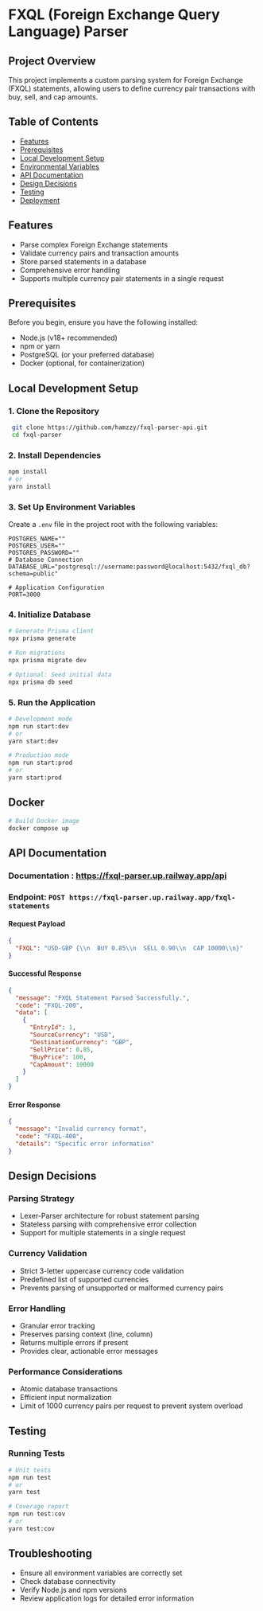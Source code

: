 # FXQL (Foreign Exchange Query Language) Parser

## Project Overview

This project implements a custom parsing system for Foreign Exchange (FXQL) statements, allowing users to define currency pair transactions with buy, sell, and cap amounts.

## Table of Contents
- [Features](#features)
- [Prerequisites](#prerequisites)
- [Local Development Setup](#local-development-setup)
- [Environmental Variables](#environmental-variables)
- [API Documentation](#api-documentation)
- [Design Decisions](#design-decisions)
- [Testing](#testing)
- [Deployment](#deployment)

## Features

- Parse complex Foreign Exchange statements
- Validate currency pairs and transaction amounts
- Store parsed statements in a database
- Comprehensive error handling
- Supports multiple currency pair statements in a single request

## Prerequisites

Before you begin, ensure you have the following installed:

- Node.js (v18+ recommended)
- npm or yarn
- PostgreSQL (or your preferred database)
- Docker (optional, for containerization)

## Local Development Setup

### 1. Clone the Repository

```bash
 git clone https://github.com/hamzzy/fxql-parser-api.git
 cd fxql-parser
```

### 2. Install Dependencies

```bash
npm install
# or
yarn install
```

### 3. Set Up Environment Variables

Create a `.env` file in the project root with the following variables:

```env
POSTGRES_NAME=""
POSTGRES_USER=""
POSTGRES_PASSWORD=""
# Database Connection
DATABASE_URL="postgresql://username:password@localhost:5432/fxql_db?schema=public"

# Application Configuration
PORT=3000
```

### 4. Initialize Database

```bash
# Generate Prisma client
npx prisma generate

# Run migrations
npx prisma migrate dev

# Optional: Seed initial data
npx prisma db seed
```

### 5. Run the Application

```bash
# Development mode
npm run start:dev
# or
yarn start:dev

# Production mode
npm run start:prod
# or
yarn start:prod
```
## Docker 

```bash
# Build Docker image
docker compose up

```
## API Documentation

### Documentation : https://fxql-parser.up.railway.app/api
### Endpoint: `POST https://fxql-parser.up.railway.app/fxql-statements`

#### Request Payload
```json
{
  "FXQL": "USD-GBP {\\n  BUY 0.85\\n  SELL 0.90\\n  CAP 10000\\n}"
}
```

#### Successful Response
```json
{
  "message": "FXQL Statement Parsed Successfully.",
  "code": "FXQL-200",
  "data": [
    {
      "EntryId": 1,
      "SourceCurrency": "USD",
      "DestinationCurrency": "GBP",
      "SellPrice": 0.85,
      "BuyPrice": 100,
      "CapAmount": 10000
    }
  ]
}
```

#### Error Response
```json
{
  "message": "Invalid currency format",
  "code": "FXQL-400",
  "details": "Specific error information"
}
```

## Design Decisions

### Parsing Strategy
- Lexer-Parser architecture for robust statement parsing
- Stateless parsing with comprehensive error collection
- Support for multiple statements in a single request

### Currency Validation
- Strict 3-letter uppercase currency code validation
- Predefined list of supported currencies
- Prevents parsing of unsupported or malformed currency pairs

### Error Handling
- Granular error tracking
- Preserves parsing context (line, column)
- Returns multiple errors if present
- Provides clear, actionable error messages

### Performance Considerations
- Atomic database transactions
- Efficient input normalization
- Limit of 1000 currency pairs per request to prevent system overload

## Testing

### Running Tests

```bash
# Unit tests
npm run test
# or
yarn test

# Coverage report
npm run test:cov
# or
yarn test:cov
```

## Troubleshooting

- Ensure all environment variables are correctly set
- Check database connectivity
- Verify Node.js and npm versions
- Review application logs for detailed error information

